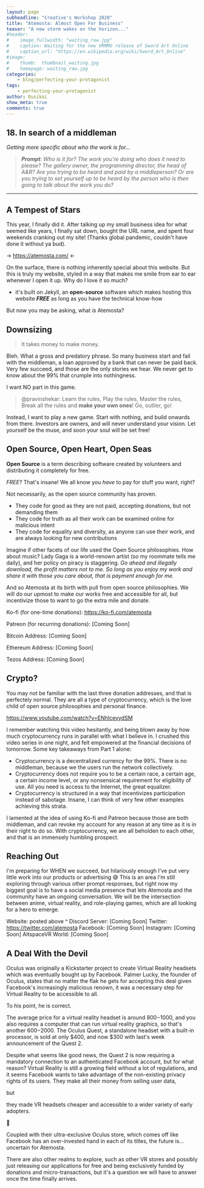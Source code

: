 ```yaml
---
layout: page
subheadline: "Creative's Workshop 2020"
title: "Atemosta: Almost Open For Business"
teaser: "A new storm wakes on the horizon..."
#header:
#    image_fullwidth: "waiting_raw.jpg"
#    caption: Waiting for the new VRMMO release of Sword Art Online
#    caption_url: "https://en.wikipedia.org/wiki/Sword_Art_Online"
#image:
#    thumb:  thumbnail_waiting.jpg
#    homepage: waiting_raw.jpg
categories:
    - blog/perfecting-your-protagonist
tags:
    - perfecting-your-protagonist
author: Ousikai
show_meta: true
comments: true
---
```

## 18. In search of a middleman
*Getting more specific about who the work is for…*

> ***Prompt***: *Who is it for? The work you’re doing who does it need to please? The gallery owner, the programming director, the head of A&R? Are you trying to be heard and paid by a middleperson? Or are you trying to set yourself up to be heard by the person who is then going to talk about the work you do?*

----

## A Tempest of Stars
This year, I finally did it. After talking up my small business idea for what seemed like years, I finally sat down, bought the URL name, and spent four weekends cranking out my site! (Thanks global pandemic, couldn't have done it without ya bud).

-> https://atemosta.com/ <-

On the surface, there is nothing inherently special about this website. But this is truly my website, styled in a way that makes me smile from ear to ear whenever I open it up. Why do I love it so much?
* it's built on Jekyll, an **open-source** software which makes hosting this website ***FREE*** as long as you have the technical know-how

But now you may be asking, what *is* Atemosta? 

## Downsizing

> It takes money to make money.

Bleh. What a gross and predatory phrase. So many business start and fail with the middleman, a loan approved by a bank that can never be paid back. Very few succeed, and those are the only stories we hear. We never get to know about the 99% that crumple into nothingness.

I want NO part in this game.

> @pravinshekar: Learn the rules, Play the rules, Master the rules, Break all the rules and **make your own ones**! Go, outlier, go!

Instead, I want to play a new game. Start with nothing, and build onwards from there. Investors are owners, and will never understand your vision. Let yourself be the muse, and soon your soul will be set free!

## Open Source, Open Heart, Open Seas
**Open Source** is a term describing software created by volunteers and distributing it completely for free.

*FREE?* That's insane! We all know you *have* to pay for stuff you want, right? 

Not necessarily, as the open source community has proven.

* They code for good as they are not paid, accepting donations, but not demanding them
* They code for truth as all their work can be examined online for malicious intent 
* They code for equality and diversity, as anyone can use their work, and are always looking for new contributions

Imagine if other facets of our life used the Open Source philosophies. How about music? Lady Gaga is a world-renown artist (so my roommate tells me daily), and her policy on piracy is staggering. *Go ahead and illegally download, the profit matters not to me. So long as you enjoy my work and share it with those you care about, that is payment enough for me.*

And so Atemosta at its birth with pull from open source philosophies. We will do our upmost to make our works free and accessible for all, but incentivize those to want to go the extra mile and donate. 

Ko-fi (for one-time donations): https://ko-fi.com/atemosta

Patreon (for recurring donations): [Coming Soon]

Bitcoin Address: [Coming Soon]

Ethereum Address: [Coming Soon]

Tezos Address: [Coming Soon]

## Crypto?
You may not be familiar with the last three donation addresses, and that is perfectely normal. They are all a type of cryptocurrency, which is the love child of open source philosophies and personal finance. 

https://www.youtube.com/watch?v=ENhIceyydSM

I remember watching this video hesitantly, and being blown away by how much cryptocurrency runs in parallel with what I believe in. I crushed this video series in one night, and felt empowered at the financial decisions of tomorrow. Some key takeaways from Part 1 alone:
* Cryptocurrency is a decentralized currency for the 99%. There is no middleman, because we the users run the network collectively.
* Cryptocurrency does not require you to be a certain race, a certain age, a certain income level, or any nonsensical requirement for eligibility of use. All you need is access to the Internet, the great equalizer. 
* Cryptocurrency is structured in a way that incentivizes participation instead of sabotage. Insane, I can think of very few other examples achieving this strata.

I lamented at the idea of using Ko-fi and Patreon because those are both middleman, and can revoke my account for any reason at any time as it is in their right to do so. With cryptocurrency, we are all beholden to each other, and that is an immensely humbling prospect. 

## Reaching Out
I'm preparing for WHEN we succeed, but hilariously enough I've put very little work into our products or advertising :sweat_smile: This is an area I'm still exploring through various other prompt responses, but right now my biggest goal is to have a social media presence that lets Atemosta and the community have an ongoing conversation. We will be the intersection between anime, virtual reality, and role-playing games, which are all looking for a hero to emerge. 

Website: posted above ^ 
Discord Server: [Coming Soon]
Twitter: https://twitter.com/atemosta
Facebook: [Coming Soon]
Instagram: [Coming Soon]
AltspaceVR World: [Coming Soon]

## A Deal With the Devil
Oculus was originally a Kickstarter project to create Virtual Reality headsets which was eventually bought up by Facebook. Palmer Lucky, the founder of Oculus, states that no matter the flak he gets for accepting this deal given Facebook's increasingly malicious renown, it was a necessary step for Virtual Reality to be accessible to all. 

To his point, he is correct. 

The average price for a virtual reality headset is around $800-$1000, and you also requires a computer that can run virtual reality graphics, so that's another $600-$2000. The Oculus Quest, a standalone headset with a built-in processor, is sold at only $400, and now $300 with last's week announcement of the Quest 2. 

Despite what seems like good news, the Quest 2 is now requiring a mandatory connection to an authenticated Facebook account, but for what reason? Virtual Reality is still a growing field without a lot of regulations, and it seems Facebook wants to take advantage of the non-existing privacy rights of its users. They make all their money from selling user data,

but

they made VR headsets cheaper and accessible to a wider variety of early adopters.

:thinking:

Coupled with their ultra-exclusive Oculus store, which comes off like Facebook has an over-invested hand in each of its titles, the future is... uncertain for Atemosta. 

There are also other realms to explore, such as other VR stores and possibly just releasing our applications for free and being exclusively funded by donations and micro-transactions, but it's a question we will have to answer once the time finally arrives.
